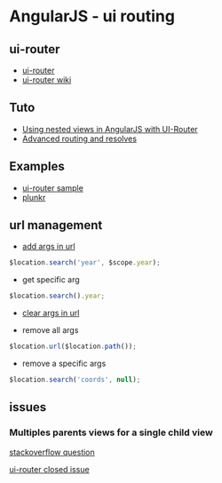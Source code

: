 # AngularJS - ui routing

## ui-router
- [ui-router](https://github.com/angular-ui/ui-router)
- [ui-router wiki](https://github.com/angular-ui/ui-router/wiki)

## Tuto
- [Using nested views in AngularJS with UI-Router](http://cacodaemon.de/index.php?id=57)
- [Advanced routing and resolves](https://medium.com/opinionated-angularjs/a2fcbf874a1c)

## Examples
- [ui-router sample](http://angular-ui.github.io/ui-router/sample/#/contacts)
- [plunkr](http://plnkr.co/edit/gmtcE2?p=preview)

## url management

- [add args in url](http://stackoverflow.com/questions/14174394/how-can-i-change-params-in-url-with-angularjs)

```javascript
$location.search('year', $scope.year);
```

- get specific arg

```javascript
$location.search().year;
```

- [clear args in url](http://stackoverflow.com/questions/17376416/angularjs-how-to-clear-query-parameters-in-the-url)

- remove all args

```javascript
$location.url($location.path());
```

- remove a specific args

```javascript
$location.search('coords', null);
```

## issues

### Multiples parents views for a single child view

[stackoverflow question](http://stackoverflow.com/questions/34386009/angular-ui-router-child-state-with-multiple-parent-states)

[ui-router closed issue](https://github.com/angular-ui/ui-router/issues/1072)

